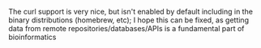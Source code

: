 The curl support is very nice, but isn't enabled by default including in the binary
distributions (homebrew, etc); I hope this can be fixed, as getting data from 
remote repositories/databases/APIs is a fundamental part of bioinformatics

